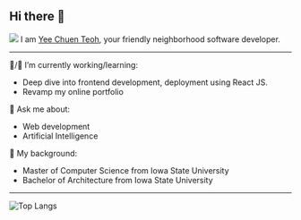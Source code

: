 ## Hi there 👋
![](https://github.com/YeeChuen/YeeChuen/blob/main/assets/code_name.gif)
I am [Yee Chuen Teoh](https://yeechuensite.web.app/), your friendly neighborhood software developer.

___

🔭/🌱 I’m currently working/learning:
- Deep dive into frontend development, deployment using React JS.
- Revamp my online portfolio

💬 Ask me about:
- Web development
- Artificial Intelligence

📖 My background:
- Master of Computer Science from Iowa State University
- Bachelor of Architecture from Iowa State University

<!--
**YeeChuen/YeeChuen** is a ✨ _special_ ✨ repository because its `README.md` (this file) appears on your GitHub profile.

Here are some ideas to get you started:

- 🔭 I’m currently working on ...
- 🌱 I’m currently learning ...
- 👯 I’m looking to collaborate on ...
- 🤔 I’m looking for help with ...
- 💬 Ask me about ...
- 📫 How to reach me: ...
- 😄 Pronouns: ...
- ⚡ Fun fact: ...
-->

___

![Top Langs](https://github-readme-stats.vercel.app/api/top-langs/?username=YeeChuen&layout=compact)

